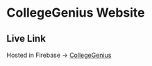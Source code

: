 # CollegeGenius Website

## Live Link
Hosted in Firebase -> [CollegeGenius](https://collegegenius-f8aad.web.app)
